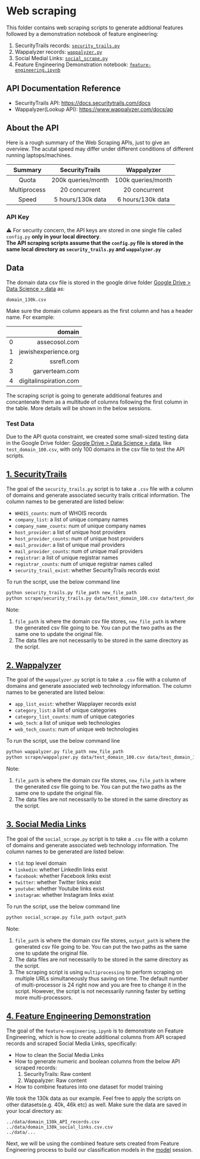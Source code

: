 # Web scraping

This folder contains web scraping scripts to generate addtional features followed by a demonstration notebook of feature engineering:

1. SecurityTrails records: [`security_trails.py`](https://github.com/joy-wj/email-classification/blob/master/1.scrape/security_trails.py)
2. Wappalyzer records: [`wappalyzer.py`](https://github.com/joy-wj/email-classification/blob/master/1.scrape/wappalyzer.py)
3. Social Medial Links: [`social_scrape.py`](https://github.com/ValiMail/interns_domain_classification/blob/master/scrape/social_scrape.py)
4. Feature Engineering Demonstration notebook: [`feature-engineering.ipynb`](https://github.com/joy-wj/email-classification/blob/master/1.scrape/feature-engineering.ipynb)

## API Documentation Reference

* SecurityTrails API: https://docs.securitytrails.com/docs
* Wappalyzer(Lookup API): https://www.wappalyzer.com/docs/ap

## About the API

Here is a rough summary of the Web Scraping APIs, just to give an overview. The acutal speed may differ under different conditions of different running laptops/machines.

| __Summary__  | __SecurityTrails__  | __Wappalyzer__   |
|:-------:|:-------:|:------:|
| Quota| 200k queries/month  | 100k queries/month
| Multiprocess  | 20 concurrent | 20 concurrent
| Speed  | 5 hours/130k data | 6 hours/130k data

### API Key

:warning: For security concern, the API keys are stored in one single file called `config.py` __only in your local directory__.<br/>
__The API scraping scripts assume that the `config.py` file is stored in the same local directory as `security_trails.py` and `wappalyzer.py`__

## Data

The domain data csv file is stored in the google drive folder [Google Drive > Data Science > data](https://drive.google.com/drive/folders/1cEiKNfFSNhfcsXVjBqI-RywphjTMxKsE?usp=sharing) as:

```domain_130k.csv```

Make sure the domain column appears as the first column and has a header name. For example:

|   | __domain__   |
|:-------:|------:|
| 0  | assecosol.com|
| 1  | jewishexperience.org	|
| 2 | ssrefl.com |
| 3 | garverteam.com  |
| 4  |digitalinspiration.com |

The scraping script is going to generate additional features and concantenate them as a multitude of columns following the first column in the table. More details will be shown in the below sessions.

### Test Data

Due to the API quota constraint, we created some small-sized testing data in the Google Drive folder: [Google Drive > Data Science > data](https://drive.google.com/drive/folders/1eImejP0Yh5Wf0pd1PAfwiVDReUCgM45a), like `test_domain_100.csv`, with only 100 domains in the csv file to test the API scripts.

## [1. SecurityTrails](https://github.com/joy-wj/email-classification/blob/master/1.scrape/security_trails.py)

The goal of the `security_trails.py` script is to take a `.csv` file with a column of domains and generate associated security trails critical information. The column names to be generated are listed below:

* `WHOIS_counts`: num of WHOIS records
* `company_list`: a list of unique company names
* `company_name_counts`: num of unique company names
* `host_provider`: a list of unique host providers
* `host_provider_counts`: num of unique host providers
* `mail_provider`: a list of unique mail providers
* `mail_provider_counts`: num of unique mail providers
* `registrar`: a list of unique registrar names
* `registrar_counts`: num of unique registrar names called
* `security_trail_exist`: whether SecurityTrails records exist

To run the script, use the below command line

```bash
python security_trails.py file_path new_file_path
python scrape/security_trails.py data/test_domain_100.csv data/test_domain_100-results.csv
```

Note:

1. `file_path` is where the domain csv file stores, `new_file_path` is where the generated csv file going to be. You can put the two paths as the same one to update the original file.
2. The data files are not necessarily to be stored in the same directory as the script.

## [2. Wappalyzer](https://github.com/joy-wj/email-classification/blob/master/1.scrape/wappalyzer.py)

The goal of the `wappalyzer.py` script is to take a `.csv` file with a column of domains and generate associated web technology information. The column names to be generated are listed below:

* `app_list_exist`: whether Wapplayer records exist
* `category_list`: a list of unique categories
* `category_list_counts`: num of unique categories
* `web_tech`: a list of unique web technologies
* `web_tech_counts`: num of unique web technologies

To run the script, use the below command line

```bash
python wappalyzer.py file_path new_file_path
python scrape/wappalyzer.py data/test_domain_100.csv data/test_domain_100-results.csv
```

Note:

1. `file_path` is where the domain csv file stores, `new_file_path` is where the generated csv file going to be. You can put the two paths as the same one to update the original file.
2. The data files are not necessarily to be stored in the same directory as the script.

## [3. Social Media Links](https://github.com/joy-wj/email-classification/blob/master/1.scrape/social_scrape.py)

The goal of the `social_scrape.py` script is to take a `.csv` file with a column of domains and generate associated web technology information. The column names to be generated are listed below:

* `tld`: top level domain
* `linkedin`: whether LinkedIn links exist
* `facebook`: whether Facebook links exist
* `twitter`: whether Twitter links exist
* `youtube`: whether Youtube links exist
* `instagram`: whether Instagram links exist

To run the script, use the below command line

```bash
python social_scrape.py file_path output_path
```

Note:

1. `file_path` is where the domain csv file stores, `output_path` is where the generated csv file going to be. You can put the two paths as the same one to update the original file.
2. The data files are not necessarily to be stored in the same directory as the script.
3. The scraping script is using `multiprocessing` to perform scraping on multiple URLs simultaneously thus saving on time. The default number of multi-processor is 24 right now and you are free to change it in the script. However, the script is not necessarily running faster by setting more multi-processors.

## [4. Feature Engineering Demonstration](https://github.com/joy-wj/email-classification/blob/master/1.scrape/feature-engineering.ipynb)

The goal of the `feature-engineering.ipynb` is to demonstrate on Feature Engineering, which is how to create additional columns from API scraped records and scraped Social Media Links, specifically:

* How to clean the Social Media Links
* How to generate numeric and boolean columns from the below API scraped records:
    1. SecurityTrails: Raw content
    2. Wappalyzer: Raw content
* How to combine features into one dataset for model training

We took the 130k data as our example. Feel free to apply the scripts on other datasets(e.g. 40k, 46k etc) as well.
Make sure the data are saved in your local directory as:

```text
../data/domain_130k_API_records.csv
../data/domain_130k_social_links.csv.csv
../data/...
```

Next, we will be using the combined feature sets created from Feature Engineering process to build our classification models in the [model](https://github.com/joy-wj/email-classification/tree/master/2.model) session.

